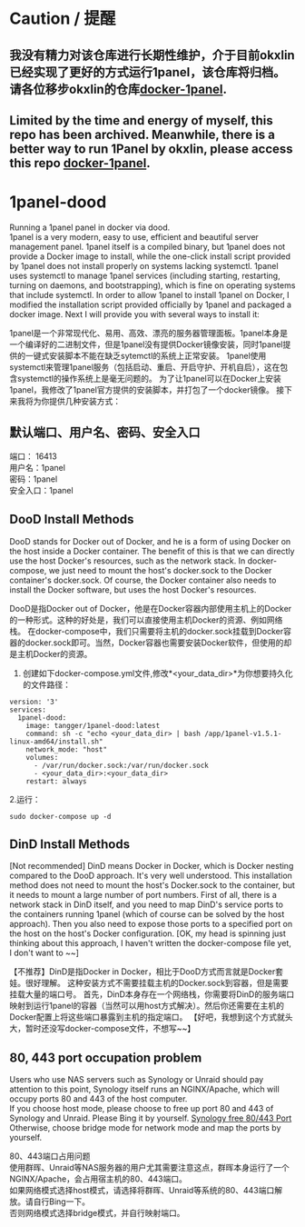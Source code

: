 # Caution / 提醒
## 我没有精力对该仓库进行长期性维护，介于目前okxlin已经实现了更好的方式运行1panel，该仓库将归档。请各位移步okxlin的仓库[docker-1panel](https://github.com/okxlin/docker-1panel).
## Limited by the time and energy of myself, this repo has been archived. Meanwhile, there is a better way to run 1Panel by okxlin, please access this repo  [docker-1panel](https://github.com/okxlin/docker-1panel).
# 1panel-dood
Running a 1panel panel in docker via dood.  
1panel is a very modern, easy to use, efficient and beautiful server management panel. 1panel itself is a compiled binary, but 1panel does not provide a Docker image to install, while the one-click install script provided by 1panel does not install properly on systems lacking systemctl.
1panel uses systemctl to manage 1panel services (including starting, restarting, turning on daemons, and bootstrapping), which is fine on operating systems that include systemctl.
In order to allow 1panel to install 1panel on Docker, I modified the installation script provided officially by 1panel and packaged a docker image.
Next I will provide you with several ways to install it:

1panel是一个非常现代化、易用、高效、漂亮的服务器管理面板。1panel本身是一个编译好的二进制文件，但是1panel没有提供Docker镜像安装，同时1panel提供的一键式安装脚本不能在缺乏sytemctl的系统上正常安装。
1panel使用systemctl来管理1panel服务（包括启动、重启、开启守护、开机自启），这在包含systemctl的操作系统上是毫无问题的。
为了让1panel可以在Docker上安装1panel，我修改了1panel官方提供的安装脚本，并打包了一个docker镜像。
接下来我将为你提供几种安装方式：
## 默认端口、用户名、密码、安全入口
端口： 16413  
用户名：1panel  
密码：1panel  
安全入口：1panel

## DooD Install Methods
DooD stands for Docker out of Docker, and he is a form of using Docker on the host inside a Docker container. The benefit of this is that we can directly use the host Docker's resources, such as the network stack.
In docker-compose, we just need to mount the host's docker.sock to the Docker container's docker.sock. Of course, the Docker container also needs to install the Docker software, but uses the host Docker's resources.

DooD是指Docker out of Docker，他是在Docker容器内部使用主机上的Docker的一种形式。这种的好处是，我们可以直接使用主机Docker的资源、例如网络栈。
在docker-compose中，我们只需要将主机的docker.sock挂载到Docker容器的docker.sock即可。当然，Docker容器也需要安装Docker软件，但使用的却是主机Docker的资源。

1. 创建如下docker-compose.yml文件,修改*<your_data_dir>*为你想要持久化的文件路径：
```
version: '3'
services:
  1panel-dood:
    image: tangger/1panel-dood:latest
    command: sh -c "echo <your_data_dir> | bash /app/1panel-v1.5.1-linux-amd64/install.sh"
    network_mode: "host"
    volumes:
      - /var/run/docker.sock:/var/run/docker.sock
      - <your_data_dir>:<your_data_dir>
    restart: always
```

2.运行：
```
sudo docker-compose up -d
```

## DinD Install Methods
[Not recommended] DinD means Docker in Docker, which is Docker nesting compared to the DooD approach. It's very well understood.
This installation method does not need to mount the host's Docker.sock to the container, but it needs to mount a large number of port numbers.
First of all, there is a network stack in DinD itself, and you need to map DinD's service ports to the containers running 1panel (which of course can be solved by the host approach). Then you also need to expose those ports to a specified port on the host on the host's Docker configuration.
[OK, my head is spinning just thinking about this approach, I haven't written the docker-compose file yet, I don't want to ~~]

【不推荐】DinD是指Docker in Docker，相比于DooD方式而言就是Docker套娃。很好理解。
这种安装方式不需要挂载主机的Docker.sock到容器，但是需要挂载大量的端口号。
首先，DinD本身存在一个网络栈，你需要将DinD的服务端口映射到运行1panel的容器（当然可以用host方式解决）。然后你还需要在主机的Docker配置上将这些端口暴露到主机的指定端口。
【好吧，我想到这个方式就头大，暂时还没写docker-compose文件，不想写~~】

## 80, 443 port occupation problem
Users who use NAS servers such as Synology or Unraid should pay attention to this point, Synology itself runs an NGINX/Apache, which will occupy ports 80 and 443 of the host computer.  
If you choose host mode, please choose to free up port 80 and 443 of Synology and Unraid. Please Bing it by yourself.  [Synology free 80/443 Port](https://www.cnblogs.com/zhengdaojie/p/16019318.html)
Otherwise, choose bridge mode for network mode and map the ports by yourself.

80、443端口占用问题  
使用群晖、Unraid等NAS服务器的用户尤其需要注意这点，群晖本身运行了一个NGINX/Apache，会占用宿主机的80、443端口。  
如果网络模式选择host模式，请选择将群晖、Unraid等系统的80、443端口解放。请自行Bing一下。  
否则网络模式选择bridge模式，并自行映射端口。
